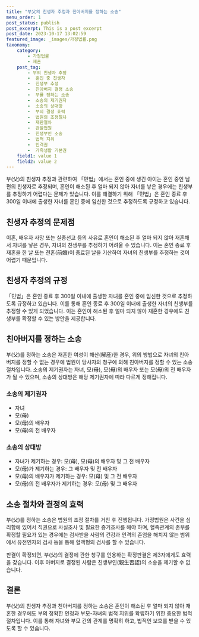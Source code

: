 ```yaml
---
title: "부父의 친생자 추정과 친아버지를 정하는 소송"
menu_order: 1
post_status: publish
post_excerpt: This is a post excerpt
post_date: 2023-10-17 13:02:59
featured_image: _images/가정법률.png
taxonomy:
    category:
        - 가정법률
        - 재혼
    post_tag:
        - 부의 친생자 추정
        -  혼인 중 친생자
        -  친생부 추정
        -  친아버지 결정 소송
        -  부를 정하는 소송
        -  소송의 제기권자
        -  소송의 상대방
        -  부의 결정 효력
        -  법원의 조정절차
        -  재판절차
        -  관할법원
        -  친생부인 소송
        -  법적 지위
        -  인격권
        -  가족생활 기본권
    field1: value 1
    field2: value 2
---
```



부(父)의 친생자 추정과 관련하여 「민법」에서는 혼인 중에 생긴 아이는 혼인 중인 남편의 친생자로 추정되며, 혼인이 해소된 후 얼마 되지 않아 자녀를 낳은 경우에는 친생부를 추정하기 어렵다는 문제가 있습니다. 이를 해결하기 위해 「민법」은 혼인 종료 후 300일 이내에 출생한 자녀를 혼인 중에 임신한 것으로 추정하도록 규정하고 있습니다.

## 친생자 추정의 문제점

이혼, 배우자 사망 또는 실종선고 등의 사유로 혼인이 해소된 후 얼마 되지 않아 재혼해서 자녀를 낳은 경우, 자녀의 친생부를 추정하기 어려울 수 있습니다. 이는 혼인 종료 후 재혼을 한 날 또는 전혼(前婚)이 종료된 날을 기산하여 자녀의 친생부를 추정하는 것이 어렵기 때문입니다.

## 친생자 추정의 규정

「민법」은 혼인 종료 후 300일 이내에 출생한 자녀를 혼인 중에 임신한 것으로 추정하도록 규정하고 있습니다. 이를 통해 혼인 종료 후 300일 이내에 출생한 자녀의 친생부를 추정할 수 있게 되었습니다. 이는 혼인이 해소된 후 얼마 되지 않아 재혼한 경우에도 친생부를 확정할 수 있는 방안을 제공합니다.

## 친아버지를 정하는 소송

부(父)를 정하는 소송은 재혼한 여성이 해산(解産)한 경우, 위의 방법으로 자녀의 친아버지를 정할 수 없는 경우에 법원이 당사자의 청구에 의해 친아버지를 정할 수 있는 소송 절차입니다. 소송의 제기권자는 자녀, 모(母), 모(母)의 배우자 또는 모(母)의 전 배우자가 될 수 있으며, 소송의 상대방은 해당 제기권자에 따라 다르게 정해집니다.

### 소송의 제기권자

- 자녀
- 모(母)
- 모(母)의 배우자
- 모(母)의 전 배우자

### 소송의 상대방

- 자녀가 제기하는 경우: 모(母), 모(母)의 배우자 및 그 전 배우자
- 모(母)가 제기하는 경우: 그 배우자 및 전 배우자
- 모(母)의 배우자가 제기하는 경우: 모(母) 및 그 전 배우자
- 모(母)의 전 배우자가 제기하는 경우: 모(母) 및 그 배우자

## 소송 절차와 결정의 효력

부(父)를 정하는 소송은 법원의 조정 절차를 거친 후 진행됩니다. 가정법원은 사건을 심리함에 있어서 직권으로 사실조사 및 필요한 증거조사를 해야 하며, 혈족관계의 존부를 확정할 필요가 있는 경우에는 검사받을 사람의 건강과 인격의 존엄을 해치지 않는 범위에서 유전인자의 검사 등을 통해 혈액형의 검사를 할 수 있습니다.

판결이 확정되면, 부(父)의 결정에 관한 청구를 인용하는 확정판결은 제3자에게도 효력을 갖습니다. 이후 아버지로 결정된 사람은 친생부인(親生否認)의 소송을 제기할 수 없습니다.

## 결론

부(父)의 친생자 추정과 친아버지를 정하는 소송은 혼인이 해소된 후 얼마 되지 않아 재혼한 경우에도 부의 정확한 인정과 부모-자녀의 법적 지위를 확립하기 위한 중요한 법적 절차입니다. 이를 통해 자녀와 부모 간의 관계를 명확히 하고, 법적인 보호를 받을 수 있도록 할 수 있습니다.

